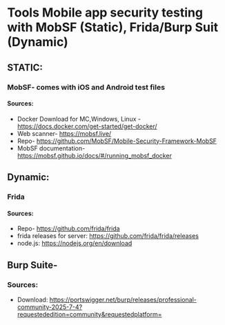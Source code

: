 # Tools Mobile app security testing with MobSF (Static), Frida/Burp Suit (Dynamic)
## STATIC:
### MobSF- comes with iOS and Android test files
#### Sources:
 * Docker Download for MC,Windows, Linux - https://docs.docker.com/get-started/get-docker/
 * Web scanner- https://mobsf.live/
 * Repo- https://github.com/MobSF/Mobile-Security-Framework-MobSF
 * MobSF documentation- https://mobsf.github.io/docs/#/running_mobsf_docker

## Dynamic:
### Frida
#### Sources:
 * Repo- https://github.com/frida/frida
 * frida releases for server: https://github.com/frida/frida/releases
 * node.js: https://nodejs.org/en/download

## Burp Suite-

### Sources:
 * Download:	https://portswigger.net/burp/releases/professional-community-2025-7-4?requestededition=community&requestedplatform=
